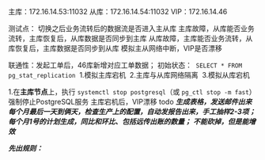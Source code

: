 主库：172.16.14.53:11032
从库：172.16.14.54:11032
VIP：172.16.14.46


测试点：
切换之后业务流转后的数据流是否进入主从库
主库故障，从库能否业务流转，主库恢复后，从库数据是否同步到主库
从库故障，主库能否业务流转，从库恢复后，主库数据是否同步到从库
模拟主从网络中断，VIP是否漂移


联通性：发起工单后，46库新增对应工单数据；
初始状态：
 `SELECT * FROM pg_stat_replication`
 1.模拟主库宕机
 2.主库与从库网络隔离
 3.模拟从库宕机


1.在​**​主库节点​**​上，执行 `systemctl stop postgresql`（或 `pg_ctl stop -m fast`）强制停止PostgreSQL服务
主库宕机后，VIP漂移
todo
***生成表格，发送邮件出来***
***每个月最后一天到俩天，检查生产上的配置，自动发报告出来，手工抽样2-3项；***
***每个月1号的计划生成，同比和环比、包括远传出账的数量；***
***不能砍掉，但是能增效***

***先出规则：***


